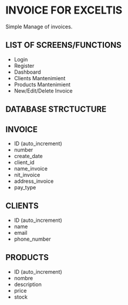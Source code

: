# INVOICE FOR EXCELTIS
Simple Manage of invoices.

## LIST OF SCREENS/FUNCTIONS

- Login
- Register
- Dashboard
- Clients Mantenimient
- Products Mantenimient
- New/Edit/Delete Invoice

## DATABASE STRCTUCTURE 

 ## INVOICE
 - ID (auto_increment)
 - number
 - create_date
 - client_id
 - name_invoice
 - nit_invoice
 - address_invoice
 - pay_type

 ## CLIENTS
 - ID (auto_increment)
 - name
 - email
 - phone_number

 ## PRODUCTS
 - ID  (auto_increment)
 - nombre
 - description
 - price
 - stock
